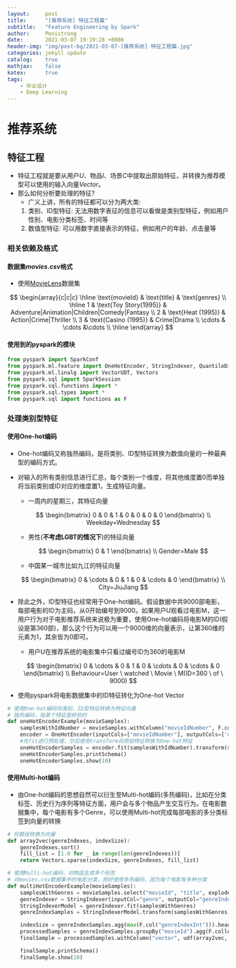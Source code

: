 ```yaml
---
layout:     post
title:      "[推荐系统] 特征工程篇"
subtitle:   "Feature Engineering by Spark"
author:     Penistrong
date:       2021-03-07 19:19:28 +0800
header-img: "img/post-bg/2021-03-07-[推荐系统] 特征工程篇.jpg"
categories: jekyll update
catalog:    true
mathjax:    false
katex:      true
tags:
    - 毕业设计
    - Deep Learning
---
```


# 推荐系统
## 特征工程
- 特征工程就是要从用户$U$、物品$I$、场景$C$中提取出原始特征，并转换为推荐模型可以使用的输入向量$Vector$。
- 那么如何分析要处理的特征?
    - 广义上讲，所有的特征都可以分为两大类:
    1. 类别、ID型特征: 无法用数字表征的信息可以看做是类别型特征，例如用户性别、电影分类标签、时间等
    2. 数值型特征: 可以用数字直接表示的特征，例如用户的年龄、点击量等

### 相关依赖及格式
#### 数据集$movies.csv$格式
- 使用[MovieLens](https://grouplens.org/datasets/movielens/)数据集

$$ \begin{array}{c|c|c} \hline
    \text{movieId} & \text{title} & \text{genres} \\ \hline
    1 & \text{Toy Story(1995)} & Adventure|Animation|Children|Comedy|Fantasy \\
    2 & \text{Heat (1995)} & Action|Crime|Thriller \\
    3 & \text{Casino (1995)} & Crime|Drama \\
    \cdots & \cdots &\cdots \\ \hline
\end{array} $$

#### 使用到的pyspark的模块

```python
from pyspark import SparkConf
from pyspark.ml.feature import OneHotEncoder, StringIndexer, QuantileDiscretizer, MinMaxScaler, StringIndexerModel
from pyspark.ml.linalg import VectorUDT, Vectors
from pyspark.sql import SparkSession
from pyspark.sql.functions import *
from pyspark.sql.types import *
from pyspark.sql import functions as F
```

### 处理类别型特征
#### 使用One-hot编码
- One-hot编码又称独热编码，是将类别、ID型特征转换为数值向量的一种最典型的编码方式。

- 对输入的所有类别信息进行汇总，每个类别一个维度，将其他维度置0而单独将当前类别或ID对应的维度置1，生成特征向量。
    - 一周内的星期三，其特征向量

    $$ \begin{bmatrix} 0 & 0 & 1 & 0 & 0 & 0 & 0 \end{bmatrix} \\ Weekday=Wednesday $$

    - 男性(**不考虑LGBT的情况下**)的特征向量

    $$ \begin{bmatrix} 0 & 1 \end{bmatrix} \\ Gender=Male $$

    - 中国某一城市比如九江的特征向量

    $$ \begin{bmatrix} 0 & \cdots & 0 & 1 & 0 & \cdots & 0 \end{bmatrix} \\ City=JiuJiang $$

- 除此之外，ID型特征也经常用于One-hot编码。假设数据中共9000部电影，每部电影的ID为主码，从0开始编号到9000。如果用户U观看过电影M，这一用户行为对于电影推荐系统来说极为重要，使用One-hot编码将电影M的ID(假设是第360部)，那么这个行为可以用一个9000维的向量表示，让第360维的元素为1，其余皆为0即可。
    - 用户U在推荐系统的电影集中只看过编号ID为360的电影M
    
    $$ \begin{bmatrix} 0 & \cdots & 0 & 1 & 0 & \cdots & 0 & \cdots & 0 \end{bmatrix} \\ Behaviour=User \ watched \ Movie \ M(ID=360 \ of \ 9000) $$

- 使用pyspark将电影数据集中的ID特征转化为One-hot Vector

```python
# 使用One-hot编码将类别、ID型特征转换为特征向量
# 独热编码，指某个特征是排他的
def oneHotEncoderExample(movieSamples):
    samplesWithIdNumber = movieSamples.withColumn("movieIdNumber", F.col("movieId").cast(IntegerType()))
    encoder = OneHotEncoder(inputCols=["movieIdNumber"], outputCols=['movieIdVector'], dropLast=False)
    #先fit进行预处理，尔后使用transform将原始特征转换为One-hot特征
    oneHotEncoderSamples = encoder.fit(samplesWithIdNumber).transform(samplesWithIdNumber)
    oneHotEncoderSamples.printSchema()
    oneHotEncoderSamples.show(10)
```

#### 使用Multi-hot编码

- 由One-hot编码的思想自然可以衍生至Multi-hot编码(多热编码)，比如在分类标签、历史行为序列等特征方面，用户会与多个物品产生交互行为。在电影数据集中，每个电影有多个Genre，可以使用Multi-hot完成每部电影的多分类标签到向量的转换

```python
# 将数组转换为向量
def array2vec(genreIndexes, indexSize):
    genreIndexes.sort()
    fill_list = [1.0 for _ in range(len(genreIndexes))]
    return Vectors.sparse(indexSize, genreIndexes, fill_list)

# 使用Multi-hot编码，对物品生成多个标签
# 对movies.csv数据集中的电影分类，刚好使用多热编码，因为每个电影有多种分类
def multiHotEncoderExample(movieSamples):
    samplesWithGenres = movieSamples.select("movieId", "title", explode(split(F.col("genres"), "\\|").cast(ArrayType(StringType()))).alias("genre"))
    genreIndexer = StringIndexer(inputCol="genre", outputCol="genreIndex")
    StringIndexerModel = genreIndexer.fit(samplesWithGenres)
    genreIndexSamples = StringIndexerModel.transform(samplesWithGenres).withColumn("genreIndexInt", F.col("genreIndex").cast(IntegerType()))

    indexSize = genreIndexSamples.agg(max(F.col("genreIndexInt"))).head()[0] + 1
    processedSamples = genreIndexSamples.groupBy("movieId").agg(F.collect_list("genreIndexInt").alias('genreIndexes')).withColumn("IndexSize", F.lit(indexSize))
    finalSample = processedSamples.withColumn("vector", udf(array2vec, VectorUDT())(F.col("genreIndexes"), F.col("indexSize")))

    finalSample.printSchema()
    finalSample.show(10)
```


